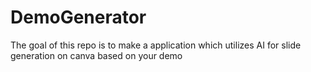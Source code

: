 # DemoGenerator
The goal of this repo is to make a application which utilizes AI for slide generation on canva based on your demo
